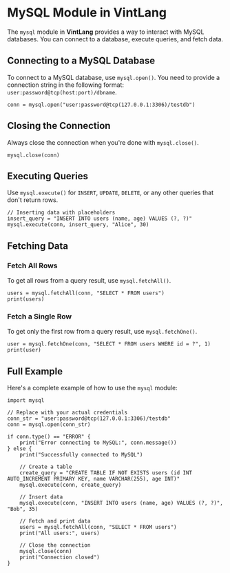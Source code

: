 # MySQL Module in VintLang

The `mysql` module in **VintLang** provides a way to interact with MySQL databases. You can connect to a database, execute queries, and fetch data.

## Connecting to a MySQL Database

To connect to a MySQL database, use `mysql.open()`. You need to provide a connection string in the following format: `user:password@tcp(host:port)/dbname`.

```vint
conn = mysql.open("user:password@tcp(127.0.0.1:3306)/testdb")
```

## Closing the Connection

Always close the connection when you're done with `mysql.close()`.

```vint
mysql.close(conn)
```

## Executing Queries

Use `mysql.execute()` for `INSERT`, `UPDATE`, `DELETE`, or any other queries that don't return rows.

```vint
// Inserting data with placeholders
insert_query = "INSERT INTO users (name, age) VALUES (?, ?)"
mysql.execute(conn, insert_query, "Alice", 30)
```

## Fetching Data

### Fetch All Rows

To get all rows from a query result, use `mysql.fetchAll()`.

```vint
users = mysql.fetchAll(conn, "SELECT * FROM users")
print(users)
```

### Fetch a Single Row

To get only the first row from a query result, use `mysql.fetchOne()`.

```vint
user = mysql.fetchOne(conn, "SELECT * FROM users WHERE id = ?", 1)
print(user)
```

## Full Example

Here's a complete example of how to use the `mysql` module:

```vint
import mysql

// Replace with your actual credentials
conn_str = "user:password@tcp(127.0.0.1:3306)/testdb"
conn = mysql.open(conn_str)

if conn.type() == "ERROR" {
    print("Error connecting to MySQL:", conn.message())
} else {
    print("Successfully connected to MySQL")

    // Create a table
    create_query = "CREATE TABLE IF NOT EXISTS users (id INT AUTO_INCREMENT PRIMARY KEY, name VARCHAR(255), age INT)"
    mysql.execute(conn, create_query)

    // Insert data
    mysql.execute(conn, "INSERT INTO users (name, age) VALUES (?, ?)", "Bob", 35)

    // Fetch and print data
    users = mysql.fetchAll(conn, "SELECT * FROM users")
    print("All users:", users)

    // Close the connection
    mysql.close(conn)
    print("Connection closed")
} 